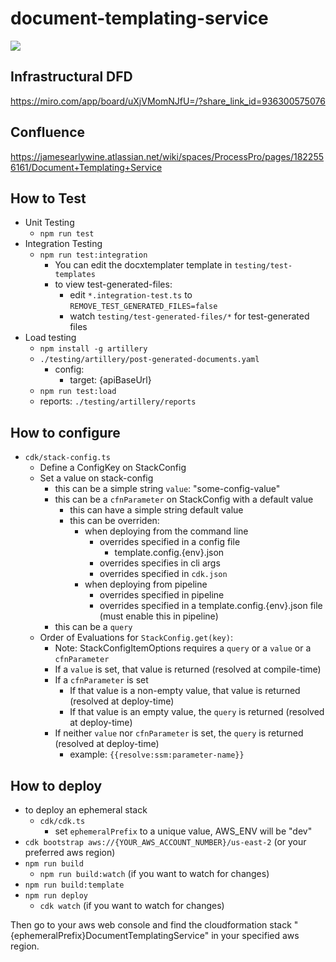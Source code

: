 # document-templating-service
<img src="https://codebuild.us-east-2.amazonaws.com/badges?uuid=eyJlbmNyeXB0ZWREYXRhIjoidSt5Q3RoblEwcUFkSDlyQTB6bzJQTDI2OWtWWDhzdklidVZ3SFU5T3puWTMwZC9CemV3a3NyR0tjRWJzVHp1aTJxVzlmMDF2UXVqVUVWbkFqcGhzT2JZPSIsIml2UGFyYW1ldGVyU3BlYyI6Ik5oOElxUWkyWTZ1OThaNXoiLCJtYXRlcmlhbFNldFNlcmlhbCI6MX0%3D&branch=main"/>

## Infrastructural DFD
https://miro.com/app/board/uXjVMomNJfU=/?share_link_id=936300575076

## Confluence
https://jamesearlywine.atlassian.net/wiki/spaces/ProcessPro/pages/1822556161/Document+Templating+Service

## How to Test
- Unit Testing
  - `npm run test`
- Integration Testing
  - `npm run test:integration`
    - You can edit the docxtemplater template in `testing/test-templates`
    - to view test-generated-files: 
      - edit `*.integration-test.ts` to `REMOVE_TEST_GENERATED_FILES=false`
      - watch `testing/test-generated-files/*` for test-generated files
- Load testing
  - `npm install -g artillery`
  - `./testing/artillery/post-generated-documents.yaml`
    - config: 
      - target: {apiBaseUrl}
  - `npm run test:load`
  - reports: `./testing/artillery/reports`

## How to configure
  - `cdk/stack-config.ts`
    - Define a ConfigKey on StackConfig
    - Set a value on stack-config
      - this can be a simple string `value`: "some-config-value"
      - this can be a `cfnParameter` on StackConfig with a default value
        - this can have a simple string default value
        - this can be overriden:
          - when deploying from the command line
            - overrides specified in a config file
              - template.config.{env}.json
            - overrides specifies  in cli args
            - overrides specified in `cdk.json`
          - when deploying from pipeline 
            - overrides specified in pipeline
            - overrides specified in a template.config.{env}.json file (must enable this in pipeline)
      - this can be a `query`
    - Order of Evaluations for `StackConfig.get(key)`:
      - Note: StackConfigItemOptions requires a `query` or a `value` or a `cfnParameter` 
      - If a `value` is set, that value is returned (resolved at compile-time)
      - If a `cfnParameter` is set
        - If that value is a non-empty value, that value is returned (resolved at deploy-time)
        - If that value is an empty value, the `query` is returned (resolved at deploy-time)
      - If neither `value` nor `cfnParameter` is set, the `query` is returned (resolved at deploy-time)
        - example: `{{resolve:ssm:parameter-name}}`
        
## How to deploy
- to deploy an ephemeral stack 
  - `cdk/cdk.ts`
    - set `ephemeralPrefix` to a unique value, AWS_ENV will be "dev"
- `cdk bootstrap aws://{YOUR_AWS_ACCOUNT_NUMBER}/us-east-2` (or your preferred aws region)
- `npm run build`
  - `npm run build:watch` (if you want to watch for changes)
- `npm run build:template`
- `npm run deploy` 
  - `cdk watch` (if you want to watch for changes)

Then go to your aws web console and find the cloudformation stack "{ephemeralPrefix}DocumentTemplatingService" in your specified aws region.